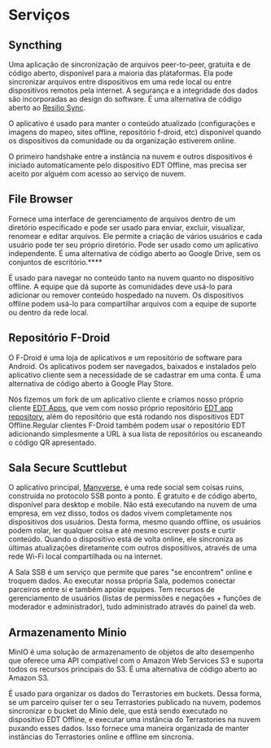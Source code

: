 # Serviços

## Syncthing

Uma aplicação de sincronização de arquivos peer-to-peer, gratuita e de código aberto, disponível para a maioria das plataformas. Ela pode sincronizar arquivos entre dispositivos em uma rede local ou entre dispositivos remotos pela internet. A segurança e a integridade dos dados são incorporadas ao design do software. É uma alternativa de código aberto ao [Resilio Sync](https://www.resilio.com).

O aplicativo é usado para manter o conteúdo atualizado (configurações e imagens do mapeo, sites offline, repositório f-droid, etc) disponível quando os dispositivos da comunidade ou da organização estiverem online.

O primeiro handshake entre a instância na nuvem e outros dispositivos é iniciado automaticamente pelo dispositivo EDT Offline, mas precisa ser aceito por alguém com acesso ao serviço de nuvem.

## File Browser

Fornece uma interface de gerenciamento de arquivos dentro de um diretório especificado e pode ser usado para enviar, excluir, visualizar, renomear e editar arquivos. Ele permite a criação de vários usuários e cada usuário pode ter seu próprio diretório. Pode ser usado como um aplicativo independente. É uma alternativa de código aberto ao Google Drive, sem os conjuntos de escritório.\*\*\*\*

É usado para navegar no conteúdo tanto na nuvem quanto no dispositivo offline. A equipe que dá suporte às comunidades deve usá-lo para adicionar ou remover conteúdo hospedado na nuvem. Os dispositivos offline podem usá-lo para compartilhar arquivos com a equipe de suporte ou dentro da rede local.

## Repositório F-Droid

O F-Droid é uma loja de aplicativos e um repositório de software para Android. Os aplicativos podem ser navegados, baixados e instalados pelo aplicativo cliente sem a necessidade de se cadastrar em uma conta. É uma alternativa de código aberto à Google Play Store.

Nós fizemos um fork de um aplicativo cliente e criamos nosso próprio cliente [EDT Apps](https://github.com/digidem/edt-apps), que vem com nosso próprio repositório [EDT app repository](https://github.com/digidem/edt-fdroid-repository), além do repositório que está rodando nos dispositivos EDT Offline.Regular clientes F-Droid também podem usar o repositório EDT adicionando simplesmente a URL à sua lista de repositórios ou escaneando o código QR apresentado.

## Sala Secure Scuttlebut

O aplicativo principal, [Manyverse](https://www.manyver.se/), é uma rede social sem coisas ruins, construída no protocolo SSB ponto a ponto. É gratuito e de código aberto, disponível para desktop e mobile. Não está executando na nuvem de uma empresa, em vez disso, todos os dados vivem completamente nos dispositivos dos usuários. Desta forma, mesmo quando offline, os usuários podem rolar, ler qualquer coisa e até mesmo escrever posts e curtir conteúdo. Quando o dispositivo está de volta online, ele sincroniza as últimas atualizações diretamente com outros dispositivos, através de uma rede Wi-Fi local compartilhada ou na internet.

A Sala SSB é um serviço que permite que pares "se encontrem" online e troquem dados. Ao executar nossa própria Sala, podemos conectar parceiros entre si e também apoiar equipes. Tem recursos de gerenciamento de usuários (listas de permissões e negações + funções de moderador e administrador), tudo administrado através do painel da web.

## Armazenamento Minio

MinIO é uma solução de armazenamento de objetos de alto desempenho que oferece uma API compatível com o Amazon Web Services S3 e suporta todos os recursos principais do S3. É uma alternativa de código aberto ao Amazon S3.

É usado para organizar os dados do Terrastories em buckets. Dessa forma, se um parceiro quiser ter o seu Terrastories publicado na nuvem, podemos sincronizar o bucket do Minio dele, que está sendo executado no dispositivo EDT Offline, e executar uma instância do Terrastories na nuvem puxando esses dados. Isso fornece uma maneira organizada de manter instâncias do Terrastories online e offline em sincronia.